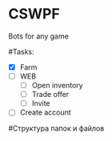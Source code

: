 # CSWPF
Bots for any game

#Tasks:
- [X] Farm
- [ ] WEB
  - [ ] Open inventory
  - [ ] Trade offer
  - [ ] Invite
- [ ] Create account

#Структура папок и файлов
